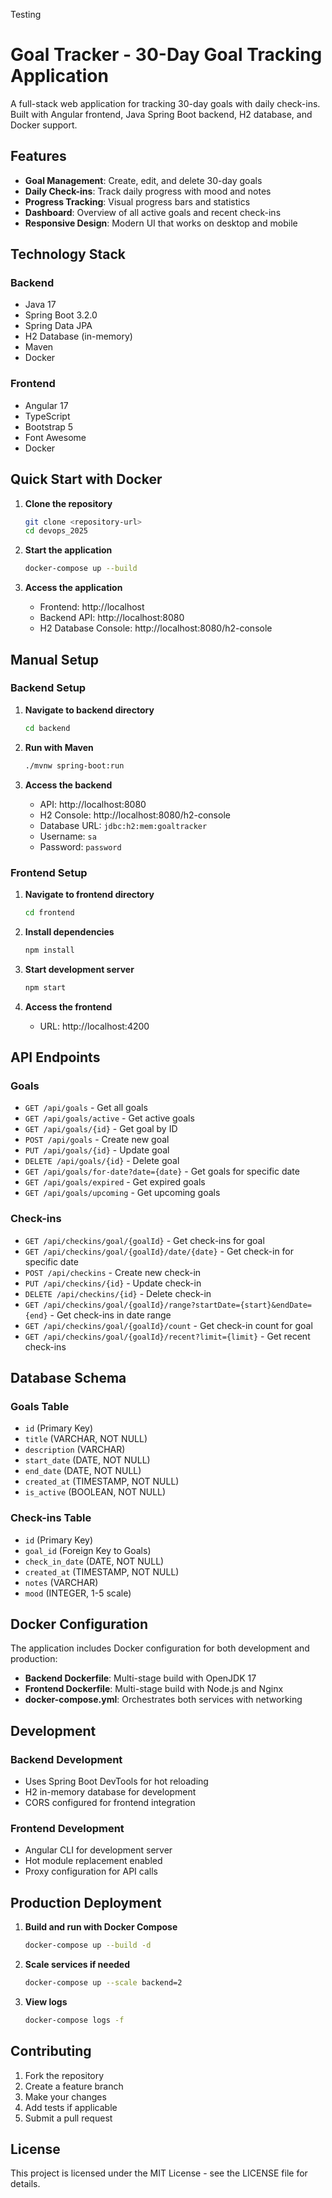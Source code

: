 Testing 

# Goal Tracker - 30-Day Goal Tracking Application


A full-stack web application for tracking 30-day goals with daily check-ins. Built with Angular frontend, Java Spring Boot backend, H2 database, and Docker support.

## Features

- **Goal Management**: Create, edit, and delete 30-day goals
- **Daily Check-ins**: Track daily progress with mood and notes
- **Progress Tracking**: Visual progress bars and statistics
- **Dashboard**: Overview of all active goals and recent check-ins
- **Responsive Design**: Modern UI that works on desktop and mobile

## Technology Stack

### Backend
- Java 17
- Spring Boot 3.2.0
- Spring Data JPA
- H2 Database (in-memory)
- Maven
- Docker

### Frontend
- Angular 17
- TypeScript
- Bootstrap 5
- Font Awesome
- Docker

## Quick Start with Docker

1. **Clone the repository**
   ```bash
   git clone <repository-url>
   cd devops_2025
   ```

2. **Start the application**
   ```bash 
   docker-compose up --build
   ```

3. **Access the application**
   - Frontend: http://localhost
   - Backend API: http://localhost:8080
   - H2 Database Console: http://localhost:8080/h2-console

## Manual Setup

### Backend Setup

1. **Navigate to backend directory**
   ```bash
   cd backend
   ```

2. **Run with Maven**
   ```bash
   ./mvnw spring-boot:run
   ```

3. **Access the backend**
   - API: http://localhost:8080
   - H2 Console: http://localhost:8080/h2-console
   - Database URL: `jdbc:h2:mem:goaltracker`
   - Username: `sa`
   - Password: `password`

### Frontend Setup

1. **Navigate to frontend directory**
   ```bash
   cd frontend
   ```

2. **Install dependencies**
   ```bash
   npm install
   ```

3. **Start development server**
   ```bash
   npm start
   ```

4. **Access the frontend**
   - URL: http://localhost:4200

## API Endpoints

### Goals
- `GET /api/goals` - Get all goals
- `GET /api/goals/active` - Get active goals
- `GET /api/goals/{id}` - Get goal by ID
- `POST /api/goals` - Create new goal
- `PUT /api/goals/{id}` - Update goal
- `DELETE /api/goals/{id}` - Delete goal
- `GET /api/goals/for-date?date={date}` - Get goals for specific date
- `GET /api/goals/expired` - Get expired goals
- `GET /api/goals/upcoming` - Get upcoming goals

### Check-ins
- `GET /api/checkins/goal/{goalId}` - Get check-ins for goal
- `GET /api/checkins/goal/{goalId}/date/{date}` - Get check-in for specific date
- `POST /api/checkins` - Create new check-in
- `PUT /api/checkins/{id}` - Update check-in
- `DELETE /api/checkins/{id}` - Delete check-in
- `GET /api/checkins/goal/{goalId}/range?startDate={start}&endDate={end}` - Get check-ins in date range
- `GET /api/checkins/goal/{goalId}/count` - Get check-in count for goal
- `GET /api/checkins/goal/{goalId}/recent?limit={limit}` - Get recent check-ins

## Database Schema

### Goals Table
- `id` (Primary Key)
- `title` (VARCHAR, NOT NULL)
- `description` (VARCHAR)
- `start_date` (DATE, NOT NULL)
- `end_date` (DATE, NOT NULL)
- `created_at` (TIMESTAMP, NOT NULL)
- `is_active` (BOOLEAN, NOT NULL)

### Check-ins Table
- `id` (Primary Key)
- `goal_id` (Foreign Key to Goals)
- `check_in_date` (DATE, NOT NULL)
- `created_at` (TIMESTAMP, NOT NULL)
- `notes` (VARCHAR)
- `mood` (INTEGER, 1-5 scale)

## Docker Configuration

The application includes Docker configuration for both development and production:

- **Backend Dockerfile**: Multi-stage build with OpenJDK 17
- **Frontend Dockerfile**: Multi-stage build with Node.js and Nginx
- **docker-compose.yml**: Orchestrates both services with networking

## Development

### Backend Development
- Uses Spring Boot DevTools for hot reloading
- H2 in-memory database for development
- CORS configured for frontend integration

### Frontend Development
- Angular CLI for development server
- Hot module replacement enabled
- Proxy configuration for API calls

## Production Deployment

1. **Build and run with Docker Compose**
   ```bash
   docker-compose up --build -d
   ```

2. **Scale services if needed**
   ```bash
   docker-compose up --scale backend=2
   ```

3. **View logs**
   ```bash
   docker-compose logs -f
   ```

## Contributing

1. Fork the repository
2. Create a feature branch
3. Make your changes
4. Add tests if applicable
5. Submit a pull request

## License

This project is licensed under the MIT License - see the LICENSE file for details.